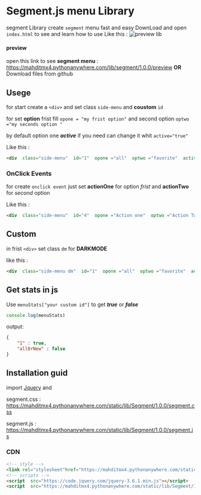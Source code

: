 
# Segment.js menu Library
segment Library create `segment` menu fast and easy
DownLoad and open `index.html` to see and learn how to use
Like this :
![preview lib](https://mahditmx4.pythonanywhere.com/static/img/preview.gif)
#### preview
open this link to see **segment menu** : https://mahditmx4.pythonanywhere.com/lib/segment/1.0.0/preview
**OR**
Download files from github
## Usege

for start create a `<div>` and set class `side-menu` and **coustom**  `id`


for set **option** frist fill `opone = "my frist option"` and second option `optwo ="my seconds option "`

by default option one ***active*** if you need can change it whit `active="true"`

Like this :

```HTML
<div  class="side-menu"  id="1"  opone ="all"  optwo ="favorite"  active="true"></div>
```
### OnClick Events
  for create `onclick event` just set **actionOne** for option *frist* and **actionTwo** for *second* option 


Like this :
```HTML
<div  class="side-menu"  id="4"  opone ="Action one"  optwo ="Action Two"  actionOne="console.log('Action One clicked!')"  actionTwo="console.log('Action Two clicked!')"></div>
```


## Custom
in frist `<div>` set class `dm` for **DARKMODE**

  
  

like this :

```HTML
<div  class="side-menu dm"  id="1"  opone ="all"  optwo ="favorite"  active="true"></div>
```

  

## Get stats in js

Use `menuStats["your custom id"]` to get ***true*** or ***false***

```JAVASCRIPT
console.log(menuStats)
```

  

output:

```JSON
{
	"1" : true,
	"allOrNew" : false
}
```

  
  

## Installation guid

  
  

import [Jquery](https://jquery.com/download/) and

  

segment.css : https://mahditmx4.pythonanywhere.com/static/lib/Segment/1.0.0/segment.css

  

segment.js : https://mahditmx4.pythonanywhere.com/static/lib/Segment/1.0.0/segment.js

  
  

### CDN

  

```HTML
<!-- style -->
<link rel="stylesheet"href="https://mahditmx4.pythonanywhere.com/static/lib/Segment/1.0.0/segment.css">
<!-- scripts -->
<script  src="https://code.jquery.com/jquery-3.6.1.min.js"></script>
<script  src="https://mahditmx4.pythonanywhere.com/static/lib/Segment/1.0.0/segment.js"></script>
```
